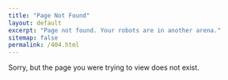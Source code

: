 ```yaml
---
title: "Page Not Found"
layout: default
excerpt: "Page not found. Your robots are in another arena."
sitemap: false
permalink: /404.html
---
```


Sorry, but the page you were trying to view does not exist.

